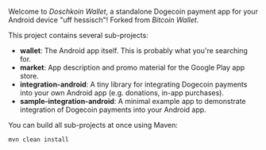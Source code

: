 Welcome to _Doschkoin Wallet_, a standalone Dogecoin payment app for your Android device "uff hessisch"!
Forked from _Bitcoin Wallet_.

This project contains several sub-projects:

 * __wallet__:
     The Android app itself. This is probably what you're searching for.
 * __market__:
     App description and promo material for the Google Play app store.
 * __integration-android__:
     A tiny library for integrating Dogecoin payments into your own Android app
     (e.g. donations, in-app purchases).
 * __sample-integration-android__:
     A minimal example app to demonstrate integration of Dogecoin payments into
     your Android app.

You can build all sub-projects at once using Maven:

`mvn clean install`
